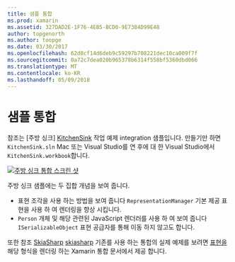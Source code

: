 ```yaml
---
title: 샘플 통합
ms.prod: xamarin
ms.assetid: 327DAD2E-1F76-4EB5-BCD0-9E7384D99E48
author: topgenorth
ms.author: toopge
ms.date: 03/30/2017
ms.openlocfilehash: 62d8cf14d6deb9c59297b708221dec10ca009f7f
ms.sourcegitcommit: 0a72c7dea020b965378b6314f558bf5360dbd066
ms.translationtype: MT
ms.contentlocale: ko-KR
ms.lasthandoff: 05/09/2018
---
```

# <a name="sample-integrations"></a>샘플 통합

참조는 [주방 싱크] [ KitchenSink] 작업 예제 integration 샘플입니다. 만들기만 하면 `KitchenSink.sln` Mac 또는 Visual Studio를 연 후에 대 한 Visual Studio에서 `KitchenSink.workbook`합니다.

[![주방 싱크 통합 스크린 샷](samples-images/kitchensinkintegrationscreenshot.png)](samples-images/kitchensinkintegrationscreenshot.png#lightbox)

주방 싱크 샘플에는 두 집합 개념을 보여 줍니다.

* 표현 조각을 사용 하는 방법을 보여 줍니다 `RepresentationManager` 기본 제공 표현을 사용 하 여 렌더링을 향상 시킵니다.
* `Person` 개체 및 해당 관련된 JavaScript 렌더러를 사용 하 여 보여 줍니다 `ISerializableObject` 표현 공급자를 통해 이동 하지 않고도 합니다.

또한 참조 [SkiaSharp] [ skiasharp] 기존를 사용 하는 통합의 실제 예제를 보려면 [표현을](~/tools/workbooks/sdk/representations.md) 해당 형식을 렌더링 하는 Xamarin 통합 문서에서 제공 합니다.

[KitchenSink]: https://github.com/xamarin/Workbooks/tree/master/SDK/Samples/KitchenSink
[skiasharp]: https://github.com/mono/SkiaSharp/tree/master/source/SkiaSharp.Workbooks

